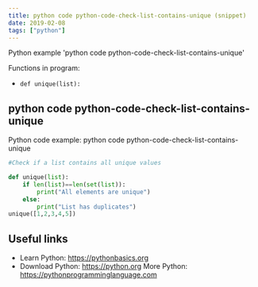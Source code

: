 ```yaml
---
title: python code python-code-check-list-contains-unique (snippet)
date: 2019-02-08
tags: ["python"]
---
```

Python example 'python code python-code-check-list-contains-unique'

Functions in program: 
* `def unique(list):`

## python code python-code-check-list-contains-unique

Python code example: python code python-code-check-list-contains-unique

```python
#Check if a list contains all unique values

def unique(list):
    if len(list)==len(set(list)):
        print("All elements are unique")
    else:
        print("List has duplicates")
unique([1,2,3,4,5])


```

## Useful links

- Learn Python: https://pythonbasics.org
- Download Python: https://python.org
More Python: https://pythonprogramminglanguage.com

